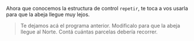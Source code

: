 <gs-attire
  attire-url="https://raw.githubusercontent.com/MumukiProject/mumuki-guia-gobstones-repeticion-simple-kids/master/assets/attires/config.json">
</gs-attire>
<gs-toolbox toolbox-url="https://raw.githubusercontent.com/MumukiProject/mumuki-guia-gobstones-repeticion-simple-kids/master/toolbox.xml"></gs-toolbox>

Ahora que conocemos la estructura de control `repetir`, te toca a vos usarla para que la abeja llegue muy lejos.

> Te dejamos acá el programa anterior. Modificalo para que la abeja llegue al Norte. Contá cuántas parcelas debería recorrer. 

